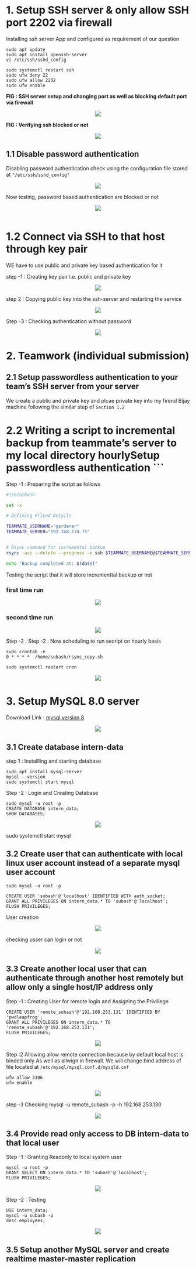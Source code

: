 # 1. Setup SSH server & only allow SSH port 2202 via firewall

Installing ssh server App and configured as requirement of our question
```
sudo apt update
sudo apt install openssh-server
vi /etc/ssh/sshd_config

sudo systemctl restart ssh
sudo ufw deny 22
sudo ufw allow 2202
sudo ufw enable
```

<B>FIG : SSH server setup and changing port as well as blocking default port via firewall </B>
<p align="center">
<img src ="https://github.com/LF-DevOps-Training/feb-14-linux-system-prajwol-subash729/blob/main/materials/Q1-T0-ssh-setup%20and%20firewal.jpg">
</p> 

<B>FIG : Verifying ssh blocked or not </B>

<p align="center">
<img src ="https://github.com/LF-DevOps-Training/feb-14-linux-system-prajwol-subash729/blob/main/materials/Q1-T0-ssh-check.jpg">
</p> 

## 1.1 Disable password authentication 
Disabling password authentication check using the configuration file stored at ```"/etc/ssh/sshd_config"```
<p align="center">
<img src ="https://github.com/LF-DevOps-Training/feb-14-linux-system-prajwol-subash729/blob/main/materials/Q1_T1-password_disable.jpg">
</p> 

Now testing, password based authentication are blocked or not 
<p align="center">
<img src ="https://github.com/LF-DevOps-Training/feb-14-linux-system-prajwol-subash729/blob/main/materials/Q1_T1-disable-auth-check.jpg">
</p> 

<p align="center">
<img src ="">
</p> 

# 1.2 Connect via SSH to that host through key pair 
WE have to use public and private key based authentication for it

step -1 : Creating key pair i.e. public and private key 

<p align="center">
<img src ="https://github.com/LF-DevOps-Training/feb-14-linux-system-prajwol-subash729/blob/main/materials/Q1-T2-ssh-key-gen-public-private.jpg">
</p> 

step 2 : Copying public key into the ssh-server and restarting the service
<p align="center">
<img src ="https://github.com/LF-DevOps-Training/feb-14-linux-system-prajwol-subash729/blob/main/materials/Q1-T2-ssh-pub-key-adding-to-server.jpg">
</p> 

Step -3 : Checking authentication without password
<p align="center">
<img src ="https://github.com/LF-DevOps-Training/feb-14-linux-system-prajwol-subash729/blob/main/materials/Q1-T2-login-without-password.jpg">
</p> 

# 2. Teamwork (individual submission)
## 2.1 Setup passwordless authentication to your team’s SSH server from your server
We create a public and private key and plcae private key into my firend Bijay machine following the similar step of ``` Section 1.2 ``` 


# 2.2 Writing a script to incremental backup from teammate’s server to my local directory hourlySetup passwordless authentication ```
Step -1 : Preparing the script as follows
```bash
#!/bin/bash

set -x

# Defining Friend Details

TEAMMATE_USERNAME="gardener"
TEAMMATE_SERVER="192.168.174.75"


# Rsync command for incremental backup
rsync -avz --delete --progress -e ssh $TEAMMATE_USERNAME@$TEAMMATE_SERVER:/home/gardener/data-bijay /home/subash/data-subash

echo "Backup completed at: $(date)"
```
Testing the script that it will store incrementtal backup or not

### first time run
<p align="center">
<img src ="https://github.com/LF-DevOps-Training/feb-14-linux-system-prajwol-subash729/blob/main/materials/q2-rsync-copy.jpg">
</p> 

### second time run
<p align="center">
<img src ="https://github.com/LF-DevOps-Training/feb-14-linux-system-prajwol-subash729/blob/main/materials/q2-rsync-incremental.jpg">
</p> 

Step -2 : Step -2 : Now scheduling to run secript on hourly basis
```
sudo crontab -e
0 * * * *  /home/subash/rsync_copy.sh     

sudo systemctl restart cron
```

<p align="center">
<img src ="https://github.com/LF-DevOps-Training/feb-14-linux-system-prajwol-subash729/blob/main/materials/Q2-T2-Cron-and-script.jpg">
</p> 



# 3. Setup MySQL 8.0 server
Download Link : [mysql version 8](https://downloads.mysql.com/archives/community/)
<p align="center">
<img src ="https://github.com/LF-DevOps-Training/feb-14-linux-system-prajwol-subash729/blob/main/materials/Q3-T0-%20mysql-download-page.jpg">
</p> 

## 3.1 Create database intern-data
step 1 : Installling and starting database
```
sudo apt install mysql-server
mysql --version
sudo systemctl start mysql
```


Step -2 : Login and Creating Database 
```
sudo mysql -u root -p
CREATE DATABASE intern_data;
SHOW DATABASES;
```
<p align="center">
<img src ="https://github.com/LF-DevOps-Training/feb-14-linux-system-prajwol-subash729/blob/main/materials/Q3-T1-start-mysql%20and%20add%20database.jpg">
</p> 

sudo systemctl start mysql
## 3.2 Create user that can authenticate with local linux user account instead of a separate mysql user account

```
sudo mysql -u root -p

CREATE USER 'subash'@'localhost' IDENTIFIED WITH auth_socket;
GRANT ALL PRIVILEGES ON intern_data.* TO 'subash'@'localhost';
FLUSH PRIVILEGES;
```
User creation

<p align="center">
<img src ="https://github.com/LF-DevOps-Training/feb-14-linux-system-prajwol-subash729/blob/main/materials/Q3-T2-assign-local-user-privillage-on-database.jpg">
</p> 

checking usser can login or not

<p align="center">
<img src ="https://github.com/LF-DevOps-Training/feb-14-linux-system-prajwol-subash729/blob/main/materials/Q3-T2-checking-local-user-login.jpg">
</p> 

## 3.3 Create another local user that can authenticate through another host remotely but allow only a single host/IP address only
Step -1 : Creating User for remote login and Assigning the Privillege 
```
CREATE USER 'remote_subash'@'192.168.253.131' IDENTIFIED BY 'pwdleapfrog';
GRANT ALL PRIVILEGES ON intern_data.* TO 'remote_subash'@'192.168.253.131';
FLUSH PRIVILEGES;
```

<p align="center">
<img src ="https://github.com/LF-DevOps-Training/feb-14-linux-system-prajwol-subash729/blob/main/materials/Q3-T3-Remote-User-Creation.jpg">
</p> 

Step :2 Allowing allow remote connection because by default local host is binded only 
As well as allwign in firewall. We will change bind address of file located at ```/etc/mysql/mysql.conf.d/mysqld.cnf```
```
ufw allow 3306
ufw enable
```

<p align="center">
<img src ="https://github.com/LF-DevOps-Training/feb-14-linux-system-prajwol-subash729/blob/main/materials/Q3-T3-Remote-User-Creation.jpg">
</p> 

step -3 Checking
mysql -u remote_subash -p -h 192.168.253.130




<p align="center">
<img src ="https://github.com/LF-DevOps-Training/feb-14-linux-system-prajwol-subash729/blob/main/materials/Q3-T3-Login-Remote-User-test.jpg">
</p> 


## 3.4 Provide read only access to DB intern-data to that local user
Step -1 : Granting Readonly to local system user
```
mysql -u root -p
GRANT SELECT ON intern_data.* TO 'subash'@'localhost';
FLUSH PRIVILEGES;
```
<p align="center">
<img src ="https://github.com/LF-DevOps-Training/feb-14-linux-system-prajwol-subash729/blob/main/materials/Q3-T4-Assign-Readonly-User-privillege.jpg">
</p> 



Step -2 : Testing
```
USE intern_data;
mysql -u subash -p
desc employees;
```
<p align="center">
<img src ="https://github.com/LF-DevOps-Training/feb-14-linux-system-prajwol-subash729/blob/main/materials/Q3-T4-Test-Read-only-privillege.jpg">
</p> 



## 3.5 Setup another MySQL server and create realtime master-master replication

<p align="center">
<img src ="">
</p> 








